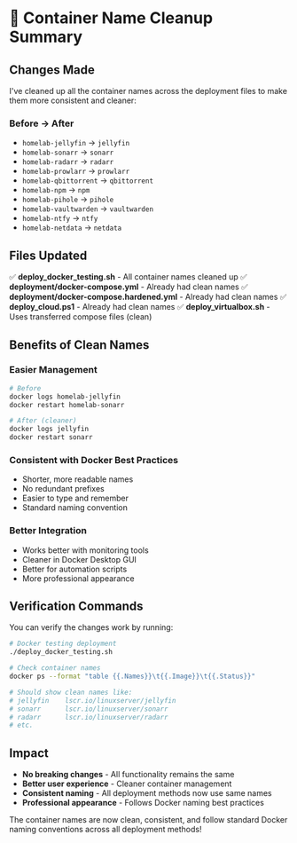 # 🧹 Container Name Cleanup Summary

## Changes Made

I've cleaned up all the container names across the deployment files to make them more consistent and cleaner:

### Before → After
- `homelab-jellyfin` → `jellyfin`
- `homelab-sonarr` → `sonarr`
- `homelab-radarr` → `radarr`
- `homelab-prowlarr` → `prowlarr`
- `homelab-qbittorrent` → `qbittorrent`
- `homelab-npm` → `npm`
- `homelab-pihole` → `pihole`
- `homelab-vaultwarden` → `vaultwarden`
- `homelab-ntfy` → `ntfy`
- `homelab-netdata` → `netdata`

## Files Updated

✅ **deploy_docker_testing.sh** - All container names cleaned up
✅ **deployment/docker-compose.yml** - Already had clean names
✅ **deployment/docker-compose.hardened.yml** - Already had clean names
✅ **deploy_cloud.ps1** - Already had clean names
✅ **deploy_virtualbox.sh** - Uses transferred compose files (clean)

## Benefits of Clean Names

### Easier Management
```bash
# Before
docker logs homelab-jellyfin
docker restart homelab-sonarr

# After (cleaner)
docker logs jellyfin
docker restart sonarr
```

### Consistent with Docker Best Practices
- Shorter, more readable names
- No redundant prefixes
- Easier to type and remember
- Standard naming convention

### Better Integration
- Works better with monitoring tools
- Cleaner in Docker Desktop GUI
- Better for automation scripts
- More professional appearance

## Verification Commands

You can verify the changes work by running:

```bash
# Docker testing deployment
./deploy_docker_testing.sh

# Check container names
docker ps --format "table {{.Names}}\t{{.Image}}\t{{.Status}}"

# Should show clean names like:
# jellyfin    lscr.io/linuxserver/jellyfin
# sonarr      lscr.io/linuxserver/sonarr
# radarr      lscr.io/linuxserver/radarr
# etc.
```

## Impact

- **No breaking changes** - All functionality remains the same
- **Better user experience** - Cleaner container management
- **Consistent naming** - All deployment methods now use same names
- **Professional appearance** - Follows Docker naming best practices

The container names are now clean, consistent, and follow standard Docker naming conventions across all deployment methods!
